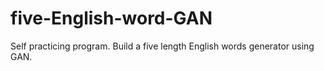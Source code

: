 # five-English-word-GAN
Self practicing program.
Build a five length English words generator using GAN.
